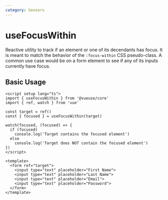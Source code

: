 ```yaml
---
category: Sensors
---
```


# useFocusWithin

Reactive utility to track if an element or one of its decendants has focus. It is meant to match the behavior of the `:focus-within` CSS pseudo-class. A common use case would be on a form element to see if any of its inputs currently have focus.

## Basic Usage

```vue
<script setup lang="ts">
import { useFocusWithin } from '@vueuse/core'
import { ref, watch } from 'vue'

const target = ref()
const { focused } = useFocusWithin(target)

watch(focused, (focused) => {
  if (focused)
    console.log('Target contains the focused element')
  else
    console.log('Target does NOT contain the focused element')
})
</script>

<template>
  <form ref="target">
    <input type="text" placeholder="First Name">
    <input type="text" placeholder="Last Name">
    <input type="text" placeholder="Email">
    <input type="text" placeholder="Password">
  </form>
</template>
```
